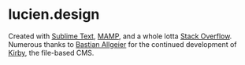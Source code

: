 # lucien.design

Created with [Sublime Text](https://www.sublimetext.com/), [MAMP](http://www.mamp.info/en/), and a whole lotta [Stack Overflow](https://stackoverflow.com/questions). Numerous thanks to [Bastian Allgeier](http://bastianallgeier.com/) for the continued development of [Kirby](http://getkirby.com/), the file-based CMS.